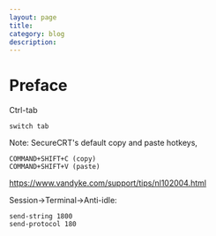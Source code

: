 ```yaml
---
layout: page
title:
category: blog
description:
---
```

# Preface

Ctrl-tab

	switch tab

Note: SecureCRT's default copy and paste hotkeys,

	COMMAND+SHIFT+C (copy)
	COMMAND+SHIFT+V (paste)

https://www.vandyke.com/support/tips/nl102004.html

Session->Terminal->Anti-idle:

	send-string 1800
	send-protocol 180
